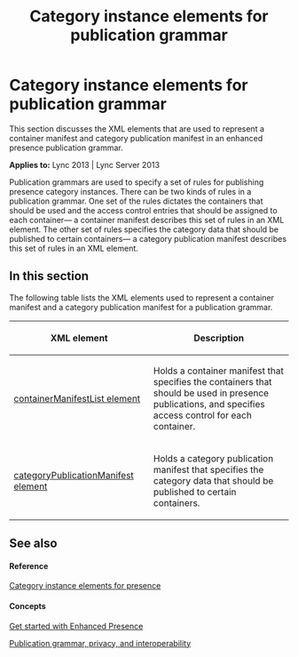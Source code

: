 ﻿---
title: Category instance elements for publication grammar
TOCTitle: Category instance elements for publication grammar
ms:assetid: cfc395db-8463-4f77-9f8c-025b501bbf2e
ms:mtpsurl: https://msdn.microsoft.com/en-us/library/Dn438975(v=office.15)
ms:contentKeyID: 57094020
ms.date: 07/24/2014
mtps_version: v=office.15
---

# Category instance elements for publication grammar

This section discusses the XML elements that are used to represent a container manifest and category publication manifest in an enhanced presence publication grammar.


**Applies to:** Lync 2013 | Lync Server 2013

Publication grammars are used to specify a set of rules for publishing presence category instances. There can be two kinds of rules in a publication grammar. One set of the rules dictates the containers that should be used and the access control entries that should be assigned to each container— a container manifest describes this set of rules in an XML element. The other set of rules specifies the category data that should be published to certain containers— a category publication manifest describes this set of rules in an XML element.

## In this section

The following table lists the XML elements used to represent a container manifest and a category publication manifest for a publication grammar.

<table>
<colgroup>
<col style="width: 50%" />
<col style="width: 50%" />
</colgroup>
<thead>
<tr class="header">
<th><p>XML element</p></th>
<th><p>Description</p></th>
</tr>
</thead>
<tbody>
<tr class="odd">
<td><p><a href="containermanifestlist-element.md">containerManifestList element</a></p></td>
<td><p>Holds a container manifest that specifies the containers that should be used in presence publications, and specifies access control for each container.</p></td>
</tr>
<tr class="even">
<td><p><a href="categorypublicationmanifest-element.md">categoryPublicationManifest element</a></p></td>
<td><p>Holds a category publication manifest that specifies the category data that should be published to certain containers.</p></td>
</tr>
</tbody>
</table>


## See also

#### Reference

[Category instance elements for presence](category-instance-elements-for-presence.md)

#### Concepts

[Get started with Enhanced Presence](get-started-with-enhanced-presence.md)

[Publication grammar, privacy, and interoperability](publication-grammar-privacy-and-interoperability.md)

